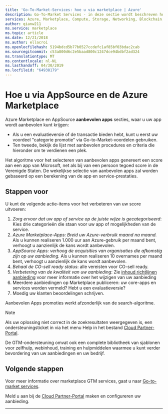 ```yaml
---
title: 'Go-To-Market-Services: hoe u via marketplace | Azure'
description: Go-To-Market Services - in deze sectie wordt beschreven hoe u een aanbieding op Azure Marketplace aanbevolen ophalen
services: Azure, Marketplace, Compute, Storage, Networking, Blockchain, Security
author: qianw211
ms.service: marketplace
ms.topic: article
ms.date: 12/21/2018
ms.author: ellacroi
ms.openlocfilehash: 5194bdcd5b77b0527ccdefc1af85bf03bdac2cab
ms.sourcegitcommit: c53a800d6c2e5baad800c1247dce94bdbf2ad324
ms.translationtype: MT
ms.contentlocale: nl-NL
ms.lasthandoff: 04/30/2019
ms.locfileid: "64938179"
---
```

# <a name="how-to-get-featured-in-appsource-and-azure-marketplace"></a>Hoe u via AppSource en de Azure Marketplace

Azure Marketplace en AppSource **aanbevolen apps** secties, waar u uw app wordt aanbevolen kunt krijgen:

* Als u een evaluatieversie of de transactie bieden hebt, kunt u eerst uw voordeel "categorie promotie" via Go-to-Market-voordelen gebruiken.
* Ten tweede, bekijk de lijst met aanbevolen procedures en criteria die hieronder om te verdienen een plek.

Het algoritme voor het selecteren van aanbevolen apps genereert een score aan een app van Microsoft, net als bij van een persoon tegoed score in de Verenigde Staten.  De wekelijkse selectie van aanbevolen apps zal worden gebaseerd op een berekening van de app en service-prestaties.

## <a name="steps-to-take"></a>Stappen voor

U kunt de volgende actie-items voor het verbeteren van uw score uitvoeren:

1. *Zorg ervoor dat uw app of service op de juiste wijze is gecategoriseerd*: Kies drie categorieën die staan voor uw app of mogelijkheden van de service.
2. *Azure Marketplace-Apps: Breid uw Azure-verbruik maand na maand.* Als u kunnen realiseren 1.000 uur aan Azure-gebruik per maand bent, verhoogt u aanzienlijk de kans wordt aanbevolen.
3. *AppSource Apps: verhoog de acquisities van organisaties die afkomstig zijn op uw aanbieding.* Als u kunnen realiseren 10 overnames per maand bent, verhoogt u aanzienlijk de kans wordt aanbevolen. 
4. *Behaal de CO-sell ready status*: alle vereisten voor CO-sell ready.
5. *Verbetering van de kwaliteit van uw aanbieding*: Zie [inhoud richtlijnen aanbieding](https://docs.microsoft.com/azure/marketplace/marketplace-criteria-content-validation) voor meer informatie over het wijzigen van uw aanbieding
6. Meerdere aanbiedingen op Marketplace publiceren: uw core-apps en services worden vermeld? Hebt u een evaluatieversie?
7. Moedig uw klanten beoordelingen schrijven.

Aanbevolen Apps promoties werkt afzonderlijk van de search-algoritme.

>[!Note]
>Als uw oplossing niet correct in de zoekresultaten weergegeven is, een ondersteuningsticket in via het menu Help in het bestand [Cloud Partner-Portal](https://cloudpartner.azure.com/).

De GTM-ondersteuning omvat ook een complete bibliotheek van sjablonen voor zelfhulp, webinhoud, training en hulpmiddelen waarmee u kunt verder bevordering van uw aanbiedingen en uw bedrijf.

## <a name="next-steps"></a>Volgende stappen

Voor meer informatie over marketplace GTM services, gaat u naar [Go-to-market services](https://partner.microsoft.com/reach-customers/gtm).

Meld u aan bij de [Cloud Partner-Portal](https://cloudpartner.azure.com) maken en configureren uw aanbieding.

---